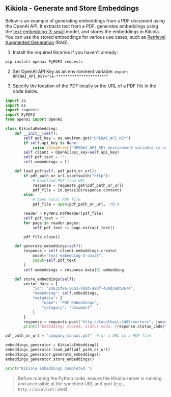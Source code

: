 ## Kikiola - Generate and Store Embeddings

Below is an example of generating embeddings from a PDF document using the OpenAI API. It extracts text from a PDF, generates embeddings using the [text-embedding-3-small](https://platform.openai.com/docs/guides/embeddings) model, and stores the embeddings in Kikiola. You can use the stored embeddings for various use cases, such as [Retrieval Augmented Generation](https://blogs.nvidia.com/blog/what-is-retrieval-augmented-generation/) (RAG).

1. Install the required libraries if you haven't already:

```sh
pip install openai PyPDF2 requests
```

2. Set OpenAI API Key as an environment variable: `export OPENAI_API_KEY="sk-**********************"`

3. Specify the location of the PDF locally or the URL of a PDF file in the code below.

```python
import io
import os
import requests
import PyPDF2
from openai import OpenAI

class KikiolaEmbedding:
    def __init__(self):
        self.api_key = os.environ.get("OPENAI_API_KEY")
        if self.api_key is None:
            raise ValueError("OPENAI_API_KEY environment variable is not set.")
        self.client = OpenAI(api_key=self.api_key)
        self.pdf_text = ""
        self.embeddings = []

    def load_pdf(self, pdf_path_or_url):
        if pdf_path_or_url.startswith("http"):
            # Download PDF from URL
            response = requests.get(pdf_path_or_url)
            pdf_file = io.BytesIO(response.content)
        else:
            # Open local PDF file
            pdf_file = open(pdf_path_or_url, 'rb')

        reader = PyPDF2.PdfReader(pdf_file)
        self.pdf_text = ""
        for page in reader.pages:
            self.pdf_text += page.extract_text()

        pdf_file.close()

    def generate_embeddings(self):
        response = self.client.embeddings.create(
            model="text-embedding-3-small",
            input=self.pdf_text
        )
        self.embeddings = response.data[0].embedding

    def store_embeddings(self):
        vector_data = {
            "id": "83635f86-56b3-4bdd-a9bf-428dcebb8674",
            "embedding": self.embeddings,
            "metadata": {
                "name": "PDF Embeddings",
                "category": "document"
            }
        }
        response = requests.post("http://localhost:3400/vectors", json=vector_data)
        print(f"Embeddings stored. Status code: {response.status_code}")

pdf_path_or_url = "company_manual.pdf"  # or a URL to a PDF file

embeddings_generator = KikiolaEmbedding()
embeddings_generator.load_pdf(pdf_path_or_url)
embeddings_generator.generate_embeddings()
embeddings_generator.store_embeddings()

print("Kikiola Embeddings Completed.")
```

> Before running the Python code, ensure the Kikiola server is running and accessible at the specified URL and port (e.g., `http://localhost:3400`).
